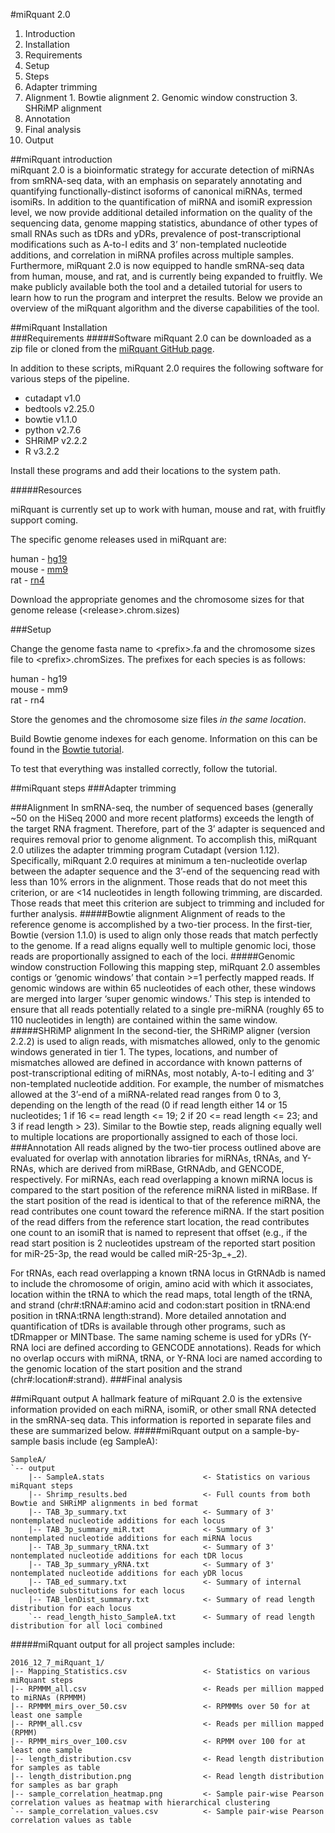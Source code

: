 #miRquant 2.0  

1. Introduction
2. Installation
  1. Requirements
  2. Setup
3. Steps
  1. Adapter trimming
  2. Alignment
    1. Bowtie alignment
    2. Genomic window construction
    3. SHRiMP alignment
  3. Annotation
  4. Final analysis
4. Output

##miRquant introduction  
miRquant 2.0 is a bioinformatic strategy for accurate detection of miRNAs from smRNA-seq data, with an emphasis on separately annotating and quantifying functionally-distinct isoforms of canonical miRNAs, termed isomiRs. In addition to the quantification of miRNA and isomiR expression level, we now provide additional detailed information on the quality of the sequencing data, genome mapping statistics, abundance of other types of small RNAs such as tDRs and yDRs, prevalence of post-transcriptional modifications such as A-to-I edits and 3’ non-templated nucleotide additions, and correlation in miRNA profiles across multiple samples.  Furthermore, miRquant 2.0 is now equipped to handle smRNA-seq data from human, mouse, and rat, and is currently being expanded to fruitfly.  We make publicly available both the tool and a detailed tutorial for users to learn how to run the program and interpret the results.  Below we provide an overview of the miRquant algorithm and the diverse capabilities of the tool.

##miRquant Installation  
###Requirements
#####Software
miRquant 2.0 can be downloaded as a zip file or cloned from the [miRquant GitHub page](https://github.com/Sethupathy-Lab/miRquant).  

In addition to these scripts, miRquant 2.0 requires the following software for various steps of the pipeline.

* cutadapt v1.0  
* bedtools v2.25.0  
* bowtie v1.1.0  
* python v2.7.6  
* SHRiMP v2.2.2  
* R v3.2.2 

Install these programs and add their locations to the system path.

#####Resources

miRquant is currently set up to work with human, mouse and rat, with fruitfly support coming.

The specific genome releases used in miRquant are:

human - [hg19](http://hgdownload.cse.ucsc.edu/goldenPath/hg19/bigZips/)  
mouse - [mm9](http://hgdownload.cse.ucsc.edu/goldenPath/mm9/bigZips/)  
rat - [rn4](http://hgdownload.cse.ucsc.edu/goldenPath/rn4/bigZips/)  

Download the appropriate genomes and the chromosome sizes for that genome release (\<release\>.chrom.sizes) 

###Setup

Change the genome fasta name to \<prefix\>.fa and the chromosome sizes file to \<prefix\>.chromSizes.  The prefixes for each species is as follows:

human - hg19  
mouse - mm9  
rat - rn4  

Store the genomes and the chromosome size files *in the same location*.

Build Bowtie genome indexes for each genome.  Information on this can be found in the [Bowtie tutorial](http://bowtie-bio.sourceforge.net/tutorial.shtml).

To test that everything was installed correctly, follow the tutorial.

##miRquant steps
###Adapter trimming

###Alignment
In smRNA-seq, the number of sequenced bases (generally ~50 on the HiSeq 2000 and more recent platforms) exceeds the length of the target RNA fragment.  Therefore, part of the 3’ adapter is sequenced and requires removal prior to genome alignment.  To accomplish this, miRquant 2.0 utilizes the adapter trimming program Cutadapt (version 1.12).  Specifically, miRquant 2.0 requires at minimum a ten-nucleotide overlap between the adapter sequence and the 3’-end of the sequencing read with less than 10% errors in the alignment.  Those reads that do not meet this criterion, or are \<14 nucleotides in length following trimming, are discarded.  Those reads that meet this criterion are subject to trimming and included for further analysis.
#####Bowtie alignment
Alignment of reads to the reference genome is accomplished by a two-tier process.  In the first-tier, Bowtie (version 1.1.0) is used to align only those reads that match perfectly to the genome.  If a read aligns equally well to multiple genomic loci, those reads are proportionally assigned to each of the loci.
#####Genomic window construction
Following this mapping step, miRquant 2.0 assembles contigs or ‘genomic windows’ that contain \>=1 perfectly mapped reads.  If genomic windows are within 65 nucleotides of each other, these windows are merged into larger ‘super genomic windows.’  This step is intended to ensure that all reads potentially related to a single pre-miRNA (roughly 65 to 110 nucleotides in length) are contained within the same window.
#####SHRiMP alignment
In the second-tier, the SHRiMP aligner (version 2.2.2) is used to align reads, with mismatches allowed, only to the genomic windows generated in tier 1.  The types, locations, and number of mismatches allowed are defined in accordance with known patterns of post-transcriptional editing of miRNAs, most notably, A-to-I editing and 3’ non-templated nucleotide addition.  For example, the number of mismatches allowed at the 3’-end of a miRNA-related read ranges from 0 to 3, depending on the length of the read (0 if read length either 14 or 15 nucleotides; 1 if 16 <= read length <= 19; 2 if 20 <= read length <= 23; and 3 if read length > 23).  Similar to the Bowtie step, reads aligning equally well to multiple locations are proportionally assigned to each of those loci.
###Annotation
All reads aligned by the two-tier process outlined above are evaluated for overlap with annotation libraries for miRNAs, tRNAs, and Y-RNAs, which are derived from miRBase, GtRNAdb, and GENCODE, respectively.  For miRNAs, each read overlapping a known miRNA locus is compared to the start position of the reference miRNA listed in miRBase.  If the start position of the read is identical to that of the reference miRNA, the read contributes one count toward the reference miRNA.  If the start position of the read differs from the reference start location, the read contributes one count to an isomiR that is named to represent that offset (e.g., if the read start position is 2 nucleotides upstream of the reported start position for miR-25-3p, the read would be called miR-25-3p_+_2).

For tRNAs, each read overlapping a known tRNA locus in GtRNAdb is named to include the chromosome of origin, amino acid with which it associates, location within the tRNA to which the read maps, total length of the tRNA, and strand (chr#:tRNA#:amino acid and codon:start position in tRNA:end position in tRNA:tRNA length:strand).  More detailed annotation and quantification of tDRs is available through other programs, such as tDRmapper or MINTbase.  The same naming scheme is used for yDRs (Y-RNA loci are defined according to GENCODE annotations).  Reads for which no overlap occurs with miRNA, tRNA, or Y-RNA loci are named according to the genomic location of the start position and the strand (chr#:location#:strand).
###Final analysis

##miRquant output
A hallmark feature of miRquant 2.0 is the extensive information provided on each miRNA, isomiR, or other small RNA detected in the smRNA-seq data.  This information is reported in separate files and these are summarized below.
#####miRquant output on a sample-by-sample basis include (eg SampleA):
```
SampleA/
`-- output
    |-- SampleA.stats                      <- Statistics on various miRquant steps
    |-- Shrimp_results.bed                 <- Full counts from both Bowtie and SHRiMP alignments in bed format
    |-- TAB_3p_summary.txt                 <- Summary of 3' nontemplated nucleotide additions for each locus
    |-- TAB_3p_summary_miR.txt             <- Summary of 3' nontemplated nucleotide additions for each miRNA locus
    |-- TAB_3p_summary_tRNA.txt            <- Summary of 3' nontemplated nucleotide additions for each tDR locus
    |-- TAB_3p_summary_yRNA.txt            <- Summary of 3' nontemplated nucleotide additions for each yDR locus
    |-- TAB_ed_summary.txt                 <- Summary of internal nucleotide substitutions for each locus
    |-- TAB_lenDist_summary.txt            <- Summary of read length distribution for each locus
    `-- read_length_histo_SampleA.txt      <- Summary of read length distribution for all loci combined
```

#####miRquant output for all project samples include:
```
2016_12_7_miRquant_1/
|-- Mapping_Statistics.csv                 <- Statistics on various miRquant steps
|-- RPMMM_all.csv                          <- Reads per million mapped to miRNAs (RPMMM)
|-- RPMMM_mirs_over_50.csv                 <- RPMMMs over 50 for at least one sample
|-- RPMM_all.csv                           <- Reads per million mapped (RPMM)
|-- RPMM_mirs_over_100.csv                 <- RPMM over 100 for at least one sample
|-- length_distribution.csv                <- Read length distribution for samples as table
|-- length_distribution.png                <- Read length distribution for samples as bar graph
|-- sample_correlation_heatmap.png         <- Sample pair-wise Pearson correlation values as heatmap with hierarchical clustering
`-- sample_correlation_values.csv          <- Sample pair-wise Pearson correlation values as table
```
